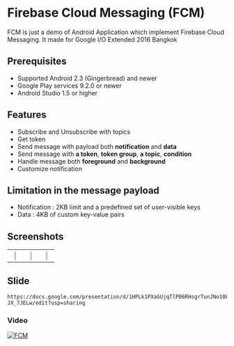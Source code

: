 # Firebase Cloud Messaging (FCM)
FCM is just a demo of Android Application which implement Firebase Cloud Messaging. It made for Google I/O Extended 2016 Bangkok 

## Prerequisites
* Supported Android 2.3 (Gingerbread) and newer
* Google Play services 9.2.0 or newer
* Android Studio 1.5 or higher

## Features
* Subscribe and Unsubscribe with topics
* Get token
* Send message with payload both **notification** and **data**
* Send message with **a token**, **token group**, **a topic**, **condition**
* Handle message both **foreground** and **background**
* Customize notification

## Limitation in the message payload
* Notification : 2KB limit and a predefined set of user-visible keys
* Data : 4KB of custom key-value pairs

## Screenshots
<table width="100%">
	<tr>
	  <th><img src="https://cloud.githubusercontent.com/assets/1763410/16547014/9f81c04a-4187-11e6-936c-0d901d91b8e5.png" width="33%"></th>
	  <th><img src="https://cloud.githubusercontent.com/assets/1763410/16553886/8f8af5da-41f5-11e6-85c4-cb6937c80bab.png" width="33%"></th>
	  <th><img src="https://cloud.githubusercontent.com/assets/1763410/16553891/97fa1d18-41f5-11e6-9f53-e76a61e9b435.png" width="33%"></th>
	</tr>
</table>

## Slide
```FCM
https://docs.google.com/presentation/d/1HPLk1PXaGUjqTlPB6RHsgrTunJNo10kbGZ-JX_7JELw/edit?usp=sharing
```
### Video
[![FCM](http://img.youtube.com/vi/sioEY4tWmLI/0.jpg)](http://www.youtube.com/watch?v=sioEY4tWmLI "Firebase Cloud Messaging")
